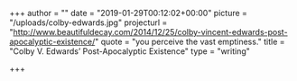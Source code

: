 +++
author = ""
date = "2019-01-29T00:12:02+00:00"
picture = "/uploads/colby-edwards.jpg"
projecturl = "http://www.beautifuldecay.com/2014/12/25/colby-vincent-edwards-post-apocalyptic-existence/"
quote = "you perceive the vast emptiness."
title = "Colby V. Edwards’ Post-Apocalyptic Existence"
type = "writing"

+++
